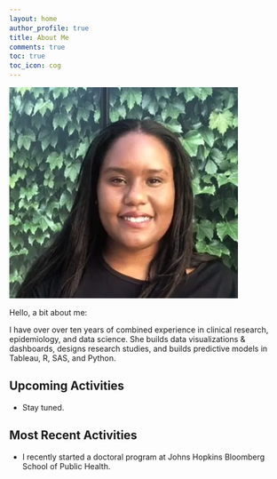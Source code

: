 ```yaml
---
layout: home
author_profile: true
title: About Me
comments: true
toc: true
toc_icon: cog
---
```


![image tooltip here](/images/hoyaahobby_edited.webp)


Hello, a bit about me:


I have over over ten years of combined experience in clinical research, epidemiology, and data science. She builds data visualizations & dashboards, designs research studies, and  builds predictive models in Tableau, R, SAS, and Python.


## Upcoming Activities
- Stay tuned. 

## Most Recent Activities

- I recently started a doctoral program at Johns Hopkins Bloomberg School of Public Health. 

